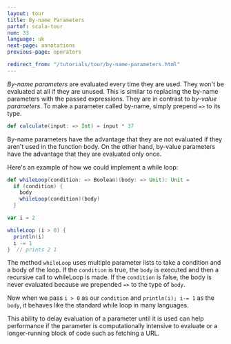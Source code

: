 ```yaml
---
layout: tour
title: By-name Parameters
partof: scala-tour
num: 33
language: uk
next-page: annotations
previous-page: operators

redirect_from: "/tutorials/tour/by-name-parameters.html"
---
```


_By-name parameters_ are evaluated every time they are used. They won't be evaluated at all if they are unused. This is similar to replacing the by-name parameters with the passed expressions. They are in contrast to _by-value parameters_. To make a parameter called by-name, simply prepend `=>` to its type.
```scala mdoc
def calculate(input: => Int) = input * 37
```
By-name parameters have the advantage that they are not evaluated if they aren't used in the function body. On the other hand, by-value parameters have the advantage that they are evaluated only once.

Here's an example of how we could implement a while loop:

```scala mdoc
def whileLoop(condition: => Boolean)(body: => Unit): Unit =
  if (condition) {
    body
    whileLoop(condition)(body)
  }

var i = 2

whileLoop (i > 0) {
  println(i)
  i -= 1
}  // prints 2 1
```
The method `whileLoop` uses multiple parameter lists to take a condition and a body of the loop. If the `condition` is true, the `body` is executed and then a recursive call to whileLoop is made. If the `condition` is false, the body is never evaluated because we prepended `=>` to the type of `body`.

Now when we pass `i > 0` as our `condition` and `println(i); i-= 1` as the `body`, it behaves like the standard while loop in many languages.

This ability to delay evaluation of a parameter until it is used can help performance if the parameter is computationally intensive to evaluate or a longer-running block of code such as fetching a URL.
